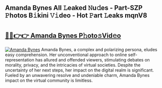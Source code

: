 ## Amanda Bynes All 𝙻eaked 𝙽u𝚍es - Part-SZP 𝙿hotos B𝚒kini 𝚅𝚒deo - Hot 𝙿art 𝙻eaks mqnV8

# <h2><a href="http://ld0p8p.urlbe.top/?page=Amanda+Bynes">🔗🔗👉👉 Amanda Bynes P𝚑oto𝚜Vid𝚎o</a></h2>

[![Amanda Bynes](https://i.imgur.com/eBuTRDB.gif)](http://ld0p8p.urlbe.top/?page=Amanda+Bynes)
Amanda Bynes, a complex and polarizing persona, eludes easy comprehension. Her unconventional approach to online self-representation has allured and offended viewers, stimulating debates on morality, privacy, and the intricacies of virtual societies. Despite the uncertainty of her next steps, her impact on the digital realm is significant. Fueled by an unwavering resolve and undeniable charm, Amanda Bynes impact on the virtual community is limitless.
